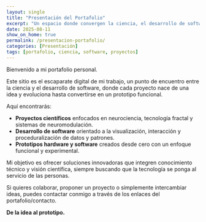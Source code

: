 ```yaml
---
layout: single
title: "Presentación del Portafolio"
excerpt: "Un espacio donde convergen la ciencia, el desarrollo de software y la creación de prototipos funcionales."
date: 2025-08-11
show_on_home: true
permalink: /presentacion-portafolio/
categories: [Presentación]
tags: [portafolio, ciencia, software, proyectos]
---
```


Bienvenido a mi portafolio personal.

Este sitio es el escaparate digital de mi trabajo, un punto de encuentro entre la ciencia y el desarrollo de software, donde cada proyecto nace de una idea y evoluciona hasta convertirse en un prototipo funcional.

Aquí encontrarás:
- **Proyectos científicos** enfocados en neurociencia, tecnología fractal y sistemas de neuromodulación.
- **Desarrollo de software** orientado a la visualización, interacción y proceduralización de datos y patrones.
- **Prototipos hardware y software** creados desde cero con un enfoque funcional y experimental.

Mi objetivo es ofrecer soluciones innovadoras que integren conocimiento técnico y visión científica, siempre buscando que la tecnología se ponga al servicio de las personas.

Si quieres colaborar, proponer un proyecto o simplemente intercambiar ideas, puedes contactar conmigo a través de los enlaces del portafolio/contacto.

**De la idea al prototipo.**
